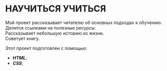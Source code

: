 # НАУЧИТЬСЯ УЧИТЬСЯ

Мой проект рассказывает читателю об основных подходах к обучению.  
Делится ссылками на полезные ресурсы.  
Рассказывает небольшую историю из жизни.  
Советует книгу.  

Этот проект подготовлен с помощью:
- ___HTML___;
- ___CSS___;